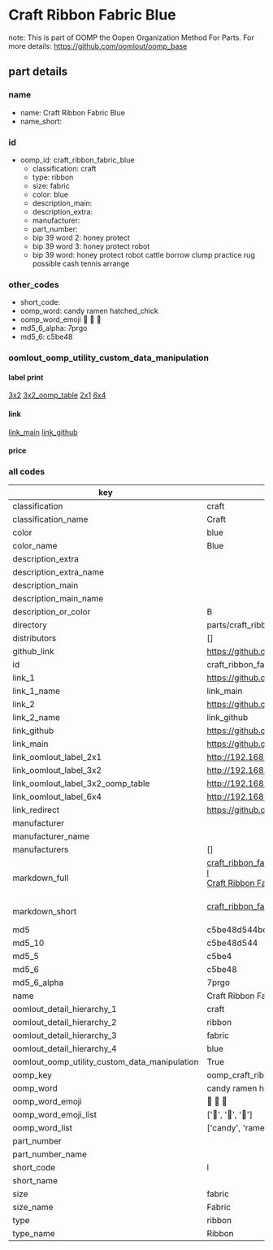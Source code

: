 # Craft Ribbon Fabric Blue  

note: This is part of OOMP the Oopen Organization Method For Parts. For more details: https://github.com/oomlout/oomp_base

##  part details
  







### name
* name: Craft Ribbon Fabric Blue
* name_short: 
### id
* oomp_id: craft_ribbon_fabric_blue
  * classification: craft
  * type: ribbon
  * size: fabric
  * color: blue
  * description_main: 
  * description_extra: 
  * manufacturer: 
  * part_number: 
  * bip 39 word 2: honey protect
  * bip 39 word 3: honey protect robot
  * bip 39 word: honey protect robot cattle borrow clump practice rug possible cash tennis arrange

### other_codes
* short_code: 
* oomp_word: candy ramen hatched_chick
* oomp_word_emoji :candy: :ramen: :hatched_chick:
* md5_6_alpha: 7prgo
* md5_6: c5be48






### oomlout_oomp_utility_custom_data_manipulation
#### label print
[3x2](http://192.168.1.245:1112/?label=oomp%207prgo)
[3x2_oomp_table](http://192.168.1.108:1112/?label=oomp%207prgo)
[2x1](http://192.168.1.242:1112/?label=oomp%207prgo)
[6x4](http://192.168.1.55:1112/?label=oomp%207prgo)    

#### link

[link_main](https://github.com/oomlout/oomlout_oomp_version_1_messy/tree/main/parts/craft_ribbon_fabric_blue) [link_github](https://github.com/oomlout/oomlout_oomp_version_1_messy/tree/main/parts/craft_ribbon_fabric_blue)                             

#### price







### all codes 
| key | value |  
| --- | --- |  
| classification | craft |  
| classification_name | Craft |  
| color | blue |  
| color_name | Blue |  
| description_extra |  |  
| description_extra_name |  |  
| description_main |  |  
| description_main_name |  |  
| description_or_color | B  |  
| directory | parts/craft_ribbon_fabric_blue |  
| distributors | [] |  
| github_link | https://github.com/oomlout/oomlout_oomp_part_src/tree/main/parts/craft_ribbon_fabric_blue |  
| id | craft_ribbon_fabric_blue |  
| link_1 | https://github.com/oomlout/oomlout_oomp_version_1_messy/tree/main/parts/craft_ribbon_fabric_blue |  
| link_1_name | link_main |  
| link_2 | https://github.com/oomlout/oomlout_oomp_version_1_messy/tree/main/parts/craft_ribbon_fabric_blue |  
| link_2_name | link_github |  
| link_github | https://github.com/oomlout/oomlout_oomp_version_1_messy/tree/main/parts/craft_ribbon_fabric_blue |  
| link_main | https://github.com/oomlout/oomlout_oomp_version_1_messy/tree/main/parts/craft_ribbon_fabric_blue |  
| link_oomlout_label_2x1 | http://192.168.1.242:1112/?label=oomp%207prgo |  
| link_oomlout_label_3x2 | http://192.168.1.245:1112/?label=oomp%207prgo |  
| link_oomlout_label_3x2_oomp_table | http://192.168.1.108:1112/?label=oomp%207prgo |  
| link_oomlout_label_6x4 | http://192.168.1.55:1112/?label=oomp%207prgo |  
| link_redirect | https://github.com/oomlout/oomlout_oomp_version_1_messy/tree/main/parts/craft_ribbon_fabric_blue |  
| manufacturer |  |  
| manufacturer_name |  |  
| manufacturers | [] |  
| markdown_full | [craft_ribbon_fabric_blue](none)<br>[l](none)<br>[Craft Ribbon Fabric Blue](none)<br><br> |  
| markdown_short | [craft_ribbon_fabric_blue](none)<br><br> |  
| md5 | c5be48d544bd152cb10d0245766b2b69 |  
| md5_10 | c5be48d544 |  
| md5_5 | c5be4 |  
| md5_6 | c5be48 |  
| md5_6_alpha | 7prgo |  
| name | Craft Ribbon Fabric Blue |  
| oomlout_detail_hierarchy_1 | craft |  
| oomlout_detail_hierarchy_2 | ribbon |  
| oomlout_detail_hierarchy_3 | fabric |  
| oomlout_detail_hierarchy_4 | blue |  
| oomlout_oomp_utility_custom_data_manipulation | True |  
| oomp_key | oomp_craft_ribbon_fabric_blue |  
| oomp_word | candy ramen hatched_chick |  
| oomp_word_emoji | :candy: :ramen: :hatched_chick: |  
| oomp_word_emoji_list | [':candy:', ':ramen:', ':hatched_chick:'] |  
| oomp_word_list | ['candy', 'ramen', 'hatched_chick'] |  
| part_number |  |  
| part_number_name |  |  
| short_code | l |  
| short_name |  |  
| size | fabric |  
| size_name | Fabric |  
| type | ribbon |  
| type_name | Ribbon |  

